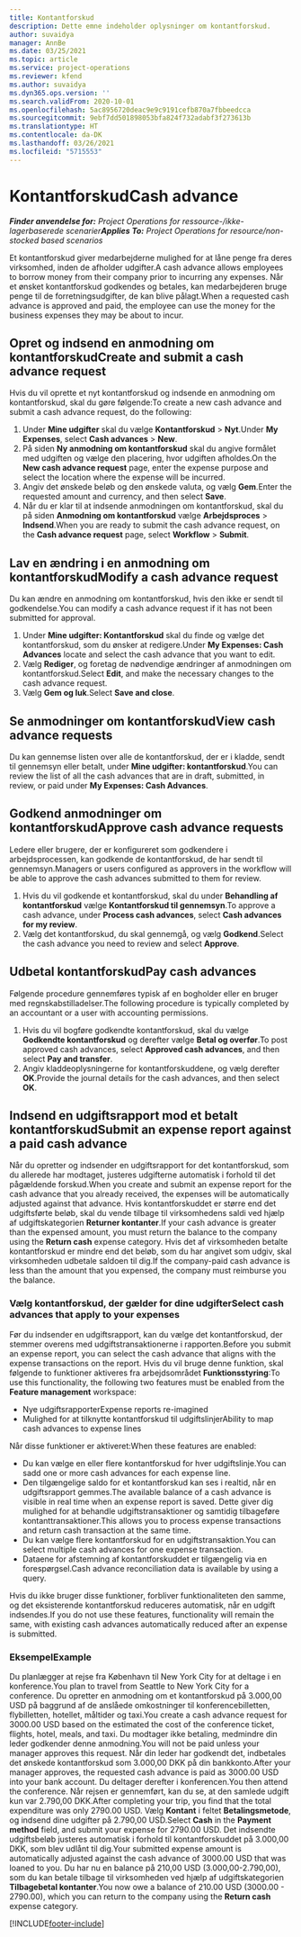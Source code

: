 ```yaml
---
title: Kontantforskud
description: Dette emne indeholder oplysninger om kontantforskud.
author: suvaidya
manager: AnnBe
ms.date: 03/25/2021
ms.topic: article
ms.service: project-operations
ms.reviewer: kfend
ms.author: suvaidya
ms.dyn365.ops.version: ''
ms.search.validFrom: 2020-10-01
ms.openlocfilehash: 5ac8956720deac9e9c9191cefb870a7fbbeedcca
ms.sourcegitcommit: 9ebf7dd501898053bfa824f732adabf3f273613b
ms.translationtype: HT
ms.contentlocale: da-DK
ms.lasthandoff: 03/26/2021
ms.locfileid: "5715553"
---
```

# <a name="cash-advance"></a><span data-ttu-id="81030-103">Kontantforskud</span><span class="sxs-lookup"><span data-stu-id="81030-103">Cash advance</span></span>

<span data-ttu-id="81030-104">_**Finder anvendelse for:** Project Operations for ressource-/ikke-lagerbaserede scenarier_</span><span class="sxs-lookup"><span data-stu-id="81030-104">_**Applies To:** Project Operations for resource/non-stocked based scenarios_</span></span>

<span data-ttu-id="81030-105">Et kontantforskud giver medarbejderne mulighed for at låne penge fra deres virksomhed, inden de afholder udgifter.</span><span class="sxs-lookup"><span data-stu-id="81030-105">A cash advance allows employees to borrow money from their company prior to incurring any expenses.</span></span> <span data-ttu-id="81030-106">Når et ønsket kontantforskud godkendes og betales, kan medarbejderen bruge penge til de forretningsudgifter, de kan blive pålagt.</span><span class="sxs-lookup"><span data-stu-id="81030-106">When a requested cash advance is approved and paid, the employee can use the money for the business expenses they may be about to incur.</span></span> 

## <a name="create-and-submit-a-cash-advance-request"></a><span data-ttu-id="81030-107">Opret og indsend en anmodning om kontantforskud</span><span class="sxs-lookup"><span data-stu-id="81030-107">Create and submit a cash advance request</span></span>
<span data-ttu-id="81030-108">Hvis du vil oprette et nyt kontantforskud og indsende en anmodning om kontantforskud, skal du gøre følgende:</span><span class="sxs-lookup"><span data-stu-id="81030-108">To create a new cash advance and submit a cash advance request, do the following:</span></span> 

1. <span data-ttu-id="81030-109">Under **Mine udgifter** skal du vælge **Kontantforskud** > **Nyt**.</span><span class="sxs-lookup"><span data-stu-id="81030-109">Under **My Expenses**, select **Cash advances** > **New**.</span></span> 
2. <span data-ttu-id="81030-110">På siden **Ny anmodning om kontantforskud** skal du angive formålet med udgiften og vælge den placering, hvor udgiften afholdes.</span><span class="sxs-lookup"><span data-stu-id="81030-110">On the **New cash advance request** page, enter the expense purpose and select the location where the expense will be incurred.</span></span>
3. <span data-ttu-id="81030-111">Angiv det ønskede beløb og den ønskede valuta, og vælg **Gem**.</span><span class="sxs-lookup"><span data-stu-id="81030-111">Enter the requested amount and currency, and then select **Save**.</span></span> 
4. <span data-ttu-id="81030-112">Når du er klar til at indsende anmodningen om kontantforskud, skal du på siden **Anmodning om kontantforskud** vælge **Arbejdsproces** > **Indsend**.</span><span class="sxs-lookup"><span data-stu-id="81030-112">When you are ready to submit the cash advance request, on the **Cash advance request** page, select **Workflow** > **Submit**.</span></span>

## <a name="modify-a-cash-advance-request"></a><span data-ttu-id="81030-113">Lav en ændring i en anmodning om kontantforskud</span><span class="sxs-lookup"><span data-stu-id="81030-113">Modify a cash advance request</span></span>

<span data-ttu-id="81030-114">Du kan ændre en anmodning om kontantforskud, hvis den ikke er sendt til godkendelse.</span><span class="sxs-lookup"><span data-stu-id="81030-114">You can modify a cash advance request if it has not been submitted for approval.</span></span>

1. <span data-ttu-id="81030-115">Under **Mine udgifter: Kontantforskud** skal du finde og vælge det kontantforskud, som du ønsker at redigere.</span><span class="sxs-lookup"><span data-stu-id="81030-115">Under **My Expenses: Cash Advances** locate and select the cash advance that you want to edit.</span></span>
2. <span data-ttu-id="81030-116">Vælg **Rediger**, og foretag de nødvendige ændringer af anmodningen om kontantforskud.</span><span class="sxs-lookup"><span data-stu-id="81030-116">Select **Edit**, and make the necessary changes to the cash advance request.</span></span> 
3. <span data-ttu-id="81030-117">Vælg **Gem og luk**.</span><span class="sxs-lookup"><span data-stu-id="81030-117">Select **Save and close**.</span></span>


## <a name="view-cash-advance-requests"></a><span data-ttu-id="81030-118">Se anmodninger om kontantforskud</span><span class="sxs-lookup"><span data-stu-id="81030-118">View cash advance requests</span></span>
<span data-ttu-id="81030-119">Du kan gennemse listen over alle de kontantforskud, der er i kladde, sendt til gennemsyn eller betalt, under **Mine udgifter: kontantforskud**.</span><span class="sxs-lookup"><span data-stu-id="81030-119">You can review the list of all the cash advances that are in draft, submitted, in review, or paid under **My Expenses: Cash Advances**.</span></span> 

## <a name="approve-cash-advance-requests"></a><span data-ttu-id="81030-120">Godkend anmodninger om kontantforskud</span><span class="sxs-lookup"><span data-stu-id="81030-120">Approve cash advance requests</span></span>

<span data-ttu-id="81030-121">Ledere eller brugere, der er konfigureret som godkendere i arbejdsprocessen, kan godkende de kontantforskud, de har sendt til gennemsyn.</span><span class="sxs-lookup"><span data-stu-id="81030-121">Managers or users configured as approvers in the workflow will be able to approve the cash advances submitted to them for review.</span></span> 

1. <span data-ttu-id="81030-122">Hvis du vil godkende et kontantforskud, skal du under **Behandling af kontantforskud** vælge **Kontantforskud til gennemsyn**.</span><span class="sxs-lookup"><span data-stu-id="81030-122">To approve a cash advance, under **Process cash advances**, select **Cash advances for my review**.</span></span>
2. <span data-ttu-id="81030-123">Vælg det kontantforskud, du skal gennemgå, og vælg **Godkend**.</span><span class="sxs-lookup"><span data-stu-id="81030-123">Select the cash advance you need to review and select **Approve**.</span></span>  

## <a name="pay-cash-advances"></a><span data-ttu-id="81030-124">Udbetal kontantforskud</span><span class="sxs-lookup"><span data-stu-id="81030-124">Pay cash advances</span></span> 
<span data-ttu-id="81030-125">Følgende procedure gennemføres typisk af en bogholder eller en bruger med regnskabstilladelser.</span><span class="sxs-lookup"><span data-stu-id="81030-125">The following procedure is typically completed by an accountant or a user with accounting permissions.</span></span>

1. <span data-ttu-id="81030-126">Hvis du vil bogføre godkendte kontantforskud, skal du vælge **Godkendte kontantforskud** og derefter vælge **Betal og overfør**.</span><span class="sxs-lookup"><span data-stu-id="81030-126">To post approved cash advances, select **Approved cash advances**, and then select **Pay and transfer**.</span></span>  
2. <span data-ttu-id="81030-127">Angiv kladdeoplysningerne for kontantforskuddene, og vælg derefter **OK**.</span><span class="sxs-lookup"><span data-stu-id="81030-127">Provide the journal details for the cash advances, and then select **OK**.</span></span> 

## <a name="submit-an-expense-report-against-a-paid-cash-advance"></a><span data-ttu-id="81030-128">Indsend en udgiftsrapport mod et betalt kontantforskud</span><span class="sxs-lookup"><span data-stu-id="81030-128">Submit an expense report against a paid cash advance</span></span> 

<span data-ttu-id="81030-129">Når du opretter og indsender en udgiftsrapport for det kontantforskud, som du allerede har modtaget, justeres udgifterne automatisk i forhold til det pågældende forskud.</span><span class="sxs-lookup"><span data-stu-id="81030-129">When you create and submit an expense report for the cash advance that you already received, the expenses will be automatically adjusted against that advance.</span></span> <span data-ttu-id="81030-130">Hvis kontantforskuddet er større end det udgiftsførte beløb, skal du vende tilbage til virksomhedens saldi ved hjælp af udgiftskategorien **Returner kontanter**.</span><span class="sxs-lookup"><span data-stu-id="81030-130">If your cash advance is greater than the expensed amount, you must return the balance to the company using the **Return cash** expense category.</span></span> <span data-ttu-id="81030-131">Hvis det af virksomheden betalte kontantforskud er mindre end det beløb, som du har angivet som udgiv, skal virksomheden udbetale saldoen til dig.</span><span class="sxs-lookup"><span data-stu-id="81030-131">If the company-paid cash advance is less than the amount that you expensed, the company must reimburse you the balance.</span></span> 

### <a name="select-cash-advances-that-apply-to-your-expenses"></a><span data-ttu-id="81030-132">Vælg kontantforskud, der gælder for dine udgifter</span><span class="sxs-lookup"><span data-stu-id="81030-132">Select cash advances that apply to your expenses</span></span>
<span data-ttu-id="81030-133">Før du indsender en udgiftsrapport, kan du vælge det kontantforskud, der stemmer overens med udgiftstransaktionerne i rapporten.</span><span class="sxs-lookup"><span data-stu-id="81030-133">Before you submit an expense report, you can select the cash advance that aligns with the expense transactions on the report.</span></span> <span data-ttu-id="81030-134">Hvis du vil bruge denne funktion, skal følgende to funktioner aktiveres fra arbejdsområdet **Funktionsstyring**:</span><span class="sxs-lookup"><span data-stu-id="81030-134">To use this functionality, the following two features must be enabled from the **Feature management** workspace:</span></span>

  - <span data-ttu-id="81030-135">Nye udgiftsrapporter</span><span class="sxs-lookup"><span data-stu-id="81030-135">Expense reports re-imagined</span></span>
  - <span data-ttu-id="81030-136">Mulighed for at tilknytte kontantforskud til udgiftslinjer</span><span class="sxs-lookup"><span data-stu-id="81030-136">Ability to map cash advances to expense lines</span></span>
 
 <span data-ttu-id="81030-137">Når disse funktioner er aktiveret:</span><span class="sxs-lookup"><span data-stu-id="81030-137">When these features are enabled:</span></span>
 
  - <span data-ttu-id="81030-138">Du kan vælge en eller flere kontantforskud for hver udgiftslinje.</span><span class="sxs-lookup"><span data-stu-id="81030-138">You can sadd one or more cash advances for each expense line.</span></span>
  - <span data-ttu-id="81030-139">Den tilgængelige saldo for et kontantforskud kan ses i realtid, når en udgiftsrapport gemmes.</span><span class="sxs-lookup"><span data-stu-id="81030-139">The available balance of a cash advance is visible in real time when an expense report is saved.</span></span> <span data-ttu-id="81030-140">Dette giver dig mulighed for at behandle udgiftstransaktioner og samtidig tilbageføre kontanttransaktioner.</span><span class="sxs-lookup"><span data-stu-id="81030-140">This allows you to process expense transactions and return cash transaction at the same time.</span></span>
  - <span data-ttu-id="81030-141">Du kan vælge flere kontantforskud for en udgiftstransaktion.</span><span class="sxs-lookup"><span data-stu-id="81030-141">You can select multiple cash advances for one expense transaction.</span></span>
  - <span data-ttu-id="81030-142">Dataene for afstemning af kontantforskuddet er tilgængelig via en forespørgsel.</span><span class="sxs-lookup"><span data-stu-id="81030-142">Cash advance reconciliation data is available by using a query.</span></span> 
 
<span data-ttu-id="81030-143">Hvis du ikke bruger disse funktioner, forbliver funktionaliteten den samme, og det eksisterende kontantforskud reduceres automatisk, når en udgift indsendes.</span><span class="sxs-lookup"><span data-stu-id="81030-143">If you do not use these features, functionality will remain the same, with existing cash advances automatically reduced after an expense is submitted.</span></span>

### <a name="example"></a><span data-ttu-id="81030-144">Eksempel</span><span class="sxs-lookup"><span data-stu-id="81030-144">Example</span></span> 
<span data-ttu-id="81030-145">Du planlægger at rejse fra København til New York City for at deltage i en konference.</span><span class="sxs-lookup"><span data-stu-id="81030-145">You plan to travel from Seattle to New York City for a conference.</span></span> <span data-ttu-id="81030-146">Du opretter en anmodning om et kontantforskud på 3.000,00 USD på baggrund af de anslåede omkostninger til konferencebilletten, flybilletten, hotellet, måltider og taxi.</span><span class="sxs-lookup"><span data-stu-id="81030-146">You create a cash advance request for 3000.00 USD based on the estimated the cost of the conference ticket, flights, hotel, meals, and taxi.</span></span> <span data-ttu-id="81030-147">Du modtager ikke betaling, medmindre din leder godkender denne anmodning.</span><span class="sxs-lookup"><span data-stu-id="81030-147">You will not be paid unless your manager approves this request.</span></span> <span data-ttu-id="81030-148">Når din leder har godkendt det, indbetales det ønskede kontantforskud som 3.000,00 DKK på din bankkonto.</span><span class="sxs-lookup"><span data-stu-id="81030-148">After your manager approves, the requested cash advance is paid as 3000.00 USD into your bank account.</span></span> <span data-ttu-id="81030-149">Du deltager derefter i konferencen.</span><span class="sxs-lookup"><span data-stu-id="81030-149">You then attend the conference.</span></span> <span data-ttu-id="81030-150">Når rejsen er gennemført, kan du se, at den samlede udgift kun var 2.790,00 DKK.</span><span class="sxs-lookup"><span data-stu-id="81030-150">After completing your trip, you find that the total expenditure was only 2790.00 USD.</span></span> <span data-ttu-id="81030-151">Vælg **Kontant** i feltet **Betalingsmetode**, og indsend dine udgifter på 2.790,00 USD.</span><span class="sxs-lookup"><span data-stu-id="81030-151">Select **Cash** in the **Payment method** field, and submit your expense for 2790.00 USD.</span></span> <span data-ttu-id="81030-152">Det indsendte udgiftsbeløb justeres automatisk i forhold til kontantforskuddet på 3.000,00 DKK, som blev udlånt til dig.</span><span class="sxs-lookup"><span data-stu-id="81030-152">Your submitted expense amount is automatically adjusted against the cash advance of 3000.00 USD that was loaned to you.</span></span> <span data-ttu-id="81030-153">Du har nu en balance på 210,00 USD (3.000,00-2.790,00), som du kan betale tilbage til virksomheden ved hjælp af udgiftskategorien **Tilbagebetal kontanter**.</span><span class="sxs-lookup"><span data-stu-id="81030-153">You now owe a balance of 210.00 USD (3000.00 - 2790.00), which you can return to the company using the **Return cash** expense category.</span></span>



[!INCLUDE[footer-include](../includes/footer-banner.md)]
